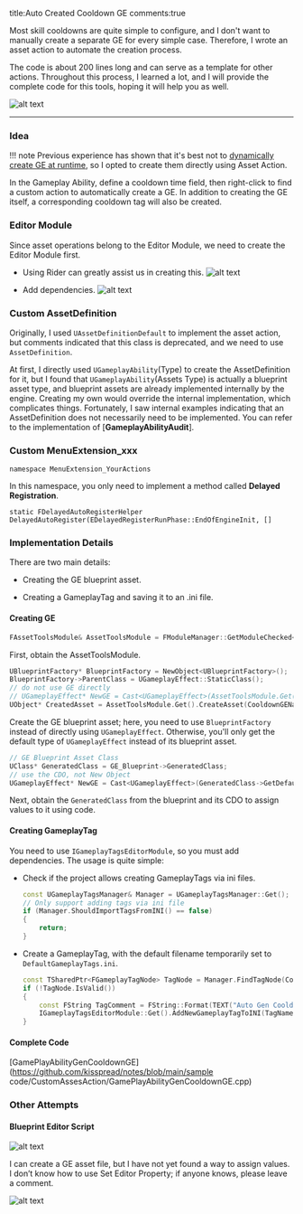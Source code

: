 title:Auto Created Cooldown GE
comments:true

Most skill cooldowns are quite simple to configure, and I don't want to manually create a separate GE for every simple case. Therefore, I wrote an asset action to automate the creation process.

The code is about 200 lines long and can serve as a template for other actions. Throughout this process, I learned a lot, and I will provide the complete code for this tools, hoping it will help you as well.

![alt text](../assets/images/01EditorModule_image-4.png)

---

### Idea
!!! note
    Previous experience has shown that it's best not to [dynamically create GE at runtime](../GAS/5CooldownGE.md), so I opted to create them directly using Asset Action.

In the Gameplay Ability, define a cooldown time field, then right-click to find a custom action to automatically create a GE. In addition to creating the GE itself, a corresponding cooldown tag will also be created.

### Editor Module

Since asset operations belong to the Editor Module, we need to create the Editor Module first.

- Using Rider can greatly assist us in creating this.
  ![alt text](../assets/images/01EditorModule_image.png)

- Add dependencies.
  ![alt text](../assets/images/01EditorModule_image-5.png)

### Custom AssetDefinition
Originally, I used `UAssetDefinitionDefault` to implement the asset action, but comments indicated that this class is deprecated, and we need to use `AssetDefinition`.

At first, I directly used `UGameplayAbility`(Type) to create the AssetDefinition for it, but I found that `UGameplayAbility`(Assets Type) is actually a blueprint asset type, and blueprint assets are already implemented internally by the engine. Creating my own would override the internal implementation, which complicates things. Fortunately, I saw internal examples indicating that an AssetDefinition does not necessarily need to be implemented. You can refer to the implementation of [**GameplayAbilityAudit**].

### Custom MenuExtension_xxx

`namespace MenuExtension_YourActions`

In this namespace, you only need to implement a method called **Delayed Registration**.

`static FDelayedAutoRegisterHelper DelayedAutoRegister(EDelayedRegisterRunPhase::EndOfEngineInit, []`

### Implementation Details

There are two main details:

- Creating the GE blueprint asset.

- Creating a GameplayTag and saving it to an .ini file.

#### Creating GE
```cpp
FAssetToolsModule& AssetToolsModule = FModuleManager::GetModuleChecked<FAssetToolsModule>("AssetTools");
```

First, obtain the AssetToolsModule.

```cpp
UBlueprintFactory* BlueprintFactory = NewObject<UBlueprintFactory>();
BlueprintFactory->ParentClass = UGameplayEffect::StaticClass();
// do not use GE directly
// UGameplayEffect* NewGE = Cast<UGameplayEffect>(AssetToolsModule.Get().CreateAsset(CooldownGEName, NewGEPath, UGameplayEffect::StaticClass(), nullptr));
UObject* CreatedAsset = AssetToolsModule.Get().CreateAsset(CooldownGEName, NewGEPath, UBlueprint::StaticClass(), BlueprintFactory);
```

Create the GE blueprint asset; here, you need to use `BlueprintFactory` instead of directly using `UGameplayEffect`. Otherwise, you'll only get the default type of `UGameplayEffect` instead of its blueprint asset.

```cpp
// GE Blueprint Asset Class
UClass* GeneratedClass = GE_Blueprint->GeneratedClass;
// use the CDO, not New Object
UGameplayEffect* NewGE = Cast<UGameplayEffect>(GeneratedClass->GetDefaultObject());
```

Next, obtain the `GeneratedClass` from the blueprint and its CDO to assign values to it using code.

#### Creating GameplayTag

You need to use `IGameplayTagsEditorModule`, so you must add dependencies. The usage is quite simple:

- Check if the project allows creating GameplayTags via ini files.
    ```cpp
    const UGameplayTagsManager& Manager = UGameplayTagsManager::Get();
    // Only support adding tags via ini file
    if (Manager.ShouldImportTagsFromINI() == false)
    {
        return;
    }
    ```
- Create a GameplayTag, with the default filename temporarily set to `DefaultGameplayTags.ini`.
    ```cpp
    const TSharedPtr<FGameplayTagNode> TagNode = Manager.FindTagNode(CooldownTagName);
    if (!TagNode.IsValid())
    {
        const FString TagComment = FString::Format(TEXT("Auto Gen Cooldown Tag for {0}"), {TagName});
        IGameplayTagsEditorModule::Get().AddNewGameplayTagToINI(TagName, TagComment, DefaultTagINI);
    }
    ```

#### Complete Code
[GamePlayAbilityGenCooldownGE](https://github.com/kisspread/notes/blob/main/sample code/CustomAssesAction/GamePlayAbilityGenCooldownGE.cpp)

### Other Attempts

#### Blueprint Editor Script

![alt text](../assets/images/01EditorModule_image-3.png)

I can create a GE asset file, but I have not yet found a way to assign values. I don’t know how to use Set Editor Property; if anyone knows, please leave a comment.

![alt text](../assets/images/01EditorModule_image-2.png)



